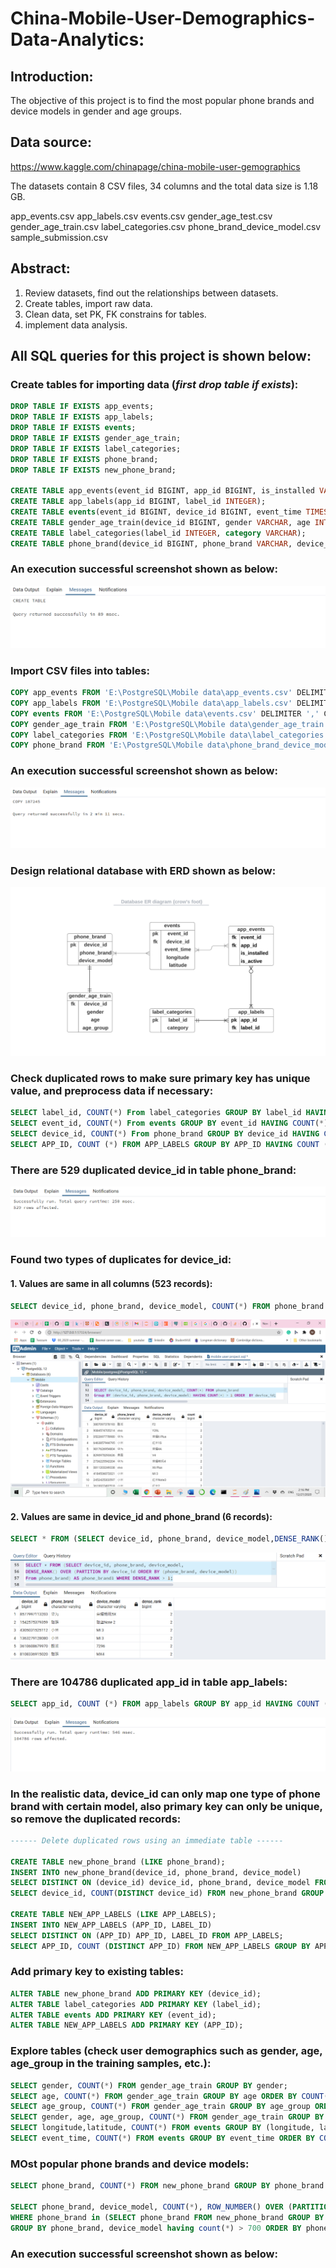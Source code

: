 # **China-Mobile-User-Demographics-Data-Analytics:**

## **Introduction:**

The objective of this project is to find the most popular phone brands and device models in gender and age groups.

## **Data source:**

https://www.kaggle.com/chinapage/china-mobile-user-gemographics

The datasets contain 8 CSV files, 34 columns and the total data size is 1.18 GB.

app_events.csv
app_labels.csv
events.csv
gender_age_test.csv
gender_age_train.csv
label_categories.csv
phone_brand_device_model.csv
sample_submission.csv

## **Abstract:**

1. Review datasets, find out the relationships between datasets.
2. Create tables, import raw data.
3. Clean data, set PK, FK constrains for tables.
4. implement data analysis.

## **All SQL queries for this project is shown below:**

### **Create tables for importing data (*first drop table if exists*):**

```SQL
DROP TABLE IF EXISTS app_events;
DROP TABLE IF EXISTS app_labels;
DROP TABLE IF EXISTS events;
DROP TABLE IF EXISTS gender_age_train;
DROP TABLE IF EXISTS label_categories;
DROP TABLE IF EXISTS phone_brand;
DROP TABLE IF EXISTS new_phone_brand;

CREATE TABLE app_events(event_id BIGINT, app_id BIGINT, is_installed VARCHAR, is_active VARCHAR);
CREATE TABLE app_labels(app_id BIGINT, label_id INTEGER);
CREATE TABLE events(event_id BIGINT, device_id BIGINT, event_time TIMESTAMP, longitude NUMERIC, latitude NUMERIC);
CREATE TABLE gender_age_train(device_id BIGINT, gender VARCHAR, age INTEGER, age_group VARCHAR);
CREATE TABLE label_categories(label_id INTEGER, category VARCHAR);
CREATE TABLE phone_brand(device_id BIGINT, phone_brand VARCHAR, device_model VARCHAR);
```

### **An execution successful screenshot shown as below:**

![](https://github.com/BaomeiW/China-Mobile-User-Demographics-Data-Analytics/blob/main/results/create%20table%20execution%20result.png)

### **Import CSV files into tables:**

```SQL
COPY app_events FROM 'E:\PostgreSQL\Mobile data\app_events.csv' DELIMITER ',' CSV HEADER; 
COPY app_labels FROM 'E:\PostgreSQL\Mobile data\app_labels.csv' DELIMITER ',' CSV HEADER;
COPY events FROM 'E:\PostgreSQL\Mobile data\events.csv' DELIMITER ',' CSV HEADER;
COPY gender_age_train FROM 'E:\PostgreSQL\Mobile data\gender_age_train.csv' DELIMITER ',' CSV HEADER;
COPY label_categories FROM 'E:\PostgreSQL\Mobile data\label_categories.csv' DELIMITER ',' CSV HEADER;
COPY phone_brand FROM 'E:\PostgreSQL\Mobile data\phone_brand_device_model.csv' DELIMITER ',' CSV HEADER;
```

### **An execution successful screenshot shown as below:**

![](https://github.com/BaomeiW/China-Mobile-User-Demographics-Data-Analytics/blob/main/results/import%20data%20execution%20result%20.png)

### **Design relational database with ERD shown as below:**

![](https://github.com/BaomeiW/China-Mobile-User-Demographics-Data-Analytics/blob/main/results/ER%20Diagram.png)

### **Check duplicated rows to make sure primary key has unique value, and preprocess data if necessary:**

```SQL
SELECT label_id, COUNT(*) From label_categories GROUP BY label_id HAVING COUNT(*) > 1;
SELECT event_id, COUNT(*) From events GROUP BY event_id HAVING COUNT(*) > 1;
SELECT device_id, COUNT(*) From phone_brand GROUP BY device_id HAVING COUNT(*) > 1;
SELECT APP_ID, COUNT (*) FROM APP_LABELS GROUP BY APP_ID HAVING COUNT (*) > 1;
```
### **There are 529 duplicated device_id in table phone_brand:**

![](https://github.com/BaomeiW/China-Mobile-User-Demographics-Data-Analytics/blob/main/results/device_id%20check.png)

### **Found two types of duplicates for device_id:**
#### 1. Values are same in all columns (523 records):

```SQL
SELECT device_id, phone_brand, device_model, COUNT(*) FROM phone_brand Group BY (device_id, phone_brand, device_model) HAVING COUNT(*) > 1 ORDER  BY device_id;
```
![](https://github.com/BaomeiW/China-Mobile-User-Demographics-Data-Analytics/blob/main/results/device_id%20duplicate%201%20.png)

#### 2. Values are same in device_id and phone_brand (6 records):

```SQL
SELECT * FROM (SELECT device_id, phone_brand, device_model,DENSE_RANK() OVER (PARTITION BY device_id ORDER BY (phone_brand, device_model)) From phone_brand) AS phone_brand1 WHERE DENSE_RANK > 1;
```
![](https://github.com/BaomeiW/China-Mobile-User-Demographics-Data-Analytics/blob/main/results/device_id%20duplicate%202.png)


### **There are 104786 duplicated app_id in table app_labels:**

```SQL
SELECT app_id, COUNT (*) FROM app_labels GROUP BY app_id HAVING COUNT (*) > 1;
```
![](https://github.com/BaomeiW/China-Mobile-User-Demographics-Data-Analytics/blob/main/results/app_id%20check.png) 

### **In the realistic data, device_id can only map one type of phone brand with certain model, also primary key can only be unique, so remove the duplicated records:**

```SQL
------ Delete duplicated rows using an immediate table ------

CREATE TABLE new_phone_brand (LIKE phone_brand);
INSERT INTO new_phone_brand(device_id, phone_brand, device_model)
SELECT DISTINCT ON (device_id) device_id, phone_brand, device_model FROM phone_brand;
SELECT device_id, COUNT(DISTINCT device_id) FROM new_phone_brand GROUP BY device_id;

CREATE TABLE NEW_APP_LABELS (LIKE APP_LABELS);
INSERT INTO NEW_APP_LABELS (APP_ID, LABEL_ID)
SELECT DISTINCT ON (APP_ID) APP_ID, LABEL_ID FROM APP_LABELS;
SELECT APP_ID, COUNT (DISTINCT APP_ID) FROM NEW_APP_LABELS GROUP BY APP_ID;
```
### **Add primary key to existing tables:**

```SQL
ALTER TABLE new_phone_brand ADD PRIMARY KEY (device_id);
ALTER TABLE label_categories ADD PRIMARY KEY (label_id);
ALTER TABLE events ADD PRIMARY KEY (event_id);
ALTER TABLE NEW_APP_LABELS ADD PRIMARY KEY (APP_ID);
```

### **Explore tables (check user demographics such as gender, age, age_group in the training samples, etc.):**

```SQL
SELECT gender, COUNT(*) FROM gender_age_train GROUP BY gender;
SELECT age, COUNT(*) FROM gender_age_train GROUP BY age ORDER BY COUNT(*) DESC;
SELECT age_group, COUNT(*) FROM gender_age_train GROUP BY age_group ORDER BY age_group, COUNT(*) DESC;
SELECT gender, age, age_group, COUNT(*) FROM gender_age_train GROUP BY gender, age, age_group ORDER BY gender, COUNT(*) DESC;
SELECT longitude,latitude, COUNT(*) FROM events GROUP BY (longitude, latitude) ORDER BY COUNT(*) DESC;
SELECT event_time, COUNT(*) FROM events GROUP BY event_time ORDER BY COUNT(*) DESC;
```

### **MOst popular phone brands and device models:**

```SQL
SELECT phone_brand, COUNT(*) FROM new_phone_brand GROUP BY phone_brand ORDER BY COUNT(*) DESC LIMIT 10;

SELECT phone_brand, device_model, COUNT(*), ROW_NUMBER() OVER (PARTITION BY phone_brand ORDER BY COUNT(*) DESC) as rank FROM new_phone_brand 
WHERE phone_brand in (SELECT phone_brand FROM new_phone_brand GROUP BY phone_brand ORDER BY COUNT(*) DESC LIMIT 3)
GROUP BY phone_brand, device_model having count(*) > 700 ORDER BY phone_brand;
```
### **An execution successful screenshot shown as below:**

![]()



